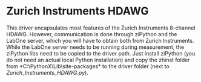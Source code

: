 # Zurich Instruments HDAWG

This driver encapsulates most features of the Zurich Instruments 8-channel HDAWG. However, communication is done through ziPython and the LabOne server, which you will have to obtain both from Zurich Instruments. While the LabOne server needs to be running during measurement, the ziPython libs need to be copied to the driver path. Just install ziPython (you do not need an actual local Python installation) and copy the zhinst folder from *C:\PythonX\Lib\site-packages\* to the driver folder (next to *Zurich_Instruments_HDAWG.py*).

